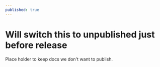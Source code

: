 ```yaml
---
published: true
---
```


# Will switch this to unpublished just before release

Place holder to keep docs we don't want to publish.